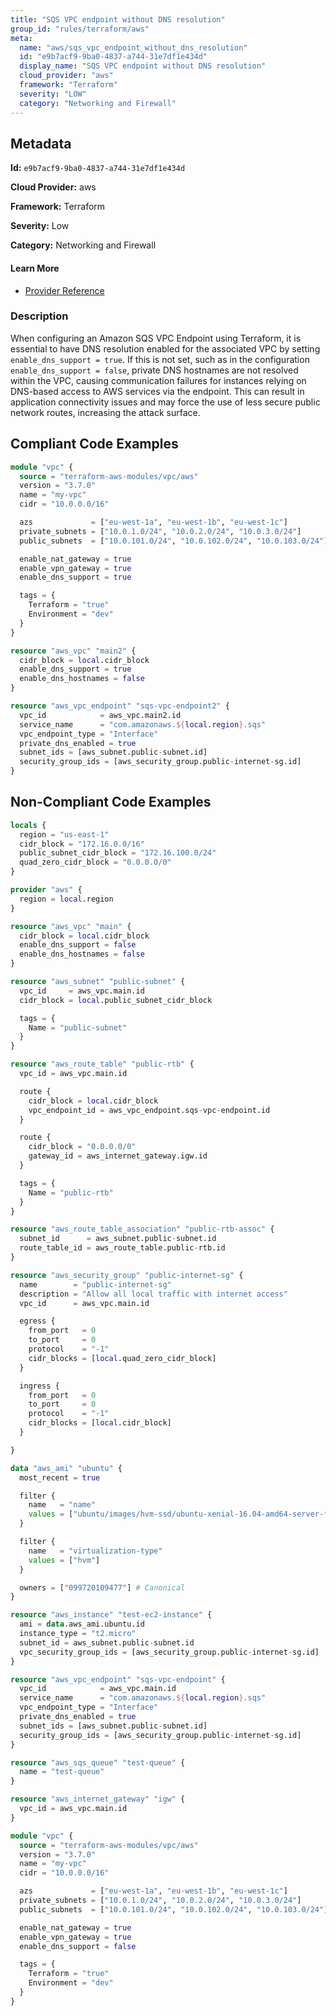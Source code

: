 ```yaml
---
title: "SQS VPC endpoint without DNS resolution"
group_id: "rules/terraform/aws"
meta:
  name: "aws/sqs_vpc_endpoint_without_dns_resolution"
  id: "e9b7acf9-9ba0-4837-a744-31e7df1e434d"
  display_name: "SQS VPC endpoint without DNS resolution"
  cloud_provider: "aws"
  framework: "Terraform"
  severity: "LOW"
  category: "Networking and Firewall"
---
```

## Metadata

**Id:** `e9b7acf9-9ba0-4837-a744-31e7df1e434d`

**Cloud Provider:** aws

**Framework:** Terraform

**Severity:** Low

**Category:** Networking and Firewall

#### Learn More

 - [Provider Reference](https://registry.terraform.io/providers/hashicorp/aws/latest/docs/resources/vpc#enable_dns_support)

### Description

 When configuring an Amazon SQS VPC Endpoint using Terraform, it is essential to have DNS resolution enabled for the associated VPC by setting `enable_dns_support = true`. If this is not set, such as in the configuration `enable_dns_support = false`, private DNS hostnames are not resolved within the VPC, causing communication failures for instances relying on DNS-based access to AWS services via the endpoint. This can result in application connectivity issues and may force the use of less secure public network routes, increasing the attack surface.


## Compliant Code Examples
```terraform
module "vpc" {
  source = "terraform-aws-modules/vpc/aws"
  version = "3.7.0"
  name = "my-vpc"
  cidr = "10.0.0.0/16"

  azs             = ["eu-west-1a", "eu-west-1b", "eu-west-1c"]
  private_subnets = ["10.0.1.0/24", "10.0.2.0/24", "10.0.3.0/24"]
  public_subnets  = ["10.0.101.0/24", "10.0.102.0/24", "10.0.103.0/24"]

  enable_nat_gateway = true
  enable_vpn_gateway = true
  enable_dns_support = true

  tags = {
    Terraform = "true"
    Environment = "dev"
  }
}

```

```terraform
resource "aws_vpc" "main2" {
  cidr_block = local.cidr_block
  enable_dns_support = true
  enable_dns_hostnames = false
}

resource "aws_vpc_endpoint" "sqs-vpc-endpoint2" {
  vpc_id            = aws_vpc.main2.id
  service_name      = "com.amazonaws.${local.region}.sqs"
  vpc_endpoint_type = "Interface"
  private_dns_enabled = true
  subnet_ids = [aws_subnet.public-subnet.id]
  security_group_ids = [aws_security_group.public-internet-sg.id]
}

```
## Non-Compliant Code Examples
```terraform
locals {
  region = "us-east-1"
  cidr_block = "172.16.0.0/16"
  public_subnet_cidr_block = "172.16.100.0/24"
  quad_zero_cidr_block = "0.0.0.0/0"
}

provider "aws" {
  region = local.region
}

resource "aws_vpc" "main" {
  cidr_block = local.cidr_block
  enable_dns_support = false
  enable_dns_hostnames = false
}

resource "aws_subnet" "public-subnet" {
  vpc_id     = aws_vpc.main.id
  cidr_block = local.public_subnet_cidr_block

  tags = {
    Name = "public-subnet"
  }
}

resource "aws_route_table" "public-rtb" {
  vpc_id = aws_vpc.main.id

  route {
    cidr_block = local.cidr_block
    vpc_endpoint_id = aws_vpc_endpoint.sqs-vpc-endpoint.id
  }

  route {
    cidr_block = "0.0.0.0/0"
    gateway_id = aws_internet_gateway.igw.id
  }

  tags = {
    Name = "public-rtb"
  }
}

resource "aws_route_table_association" "public-rtb-assoc" {
  subnet_id      = aws_subnet.public-subnet.id
  route_table_id = aws_route_table.public-rtb.id
}

resource "aws_security_group" "public-internet-sg" {
  name        = "public-internet-sg"
  description = "Allow all local traffic with internet access"
  vpc_id      = aws_vpc.main.id

  egress {
    from_port   = 0
    to_port     = 0
    protocol    = "-1"
    cidr_blocks = [local.quad_zero_cidr_block]
  }

  ingress {
    from_port   = 0
    to_port     = 0
    protocol    = "-1"
    cidr_blocks = [local.cidr_block]
  }

}

data "aws_ami" "ubuntu" {
  most_recent = true

  filter {
    name   = "name"
    values = ["ubuntu/images/hvm-ssd/ubuntu-xenial-16.04-amd64-server-*"]
  }

  filter {
    name   = "virtualization-type"
    values = ["hvm"]
  }

  owners = ["099720109477"] # Canonical
}

resource "aws_instance" "test-ec2-instance" {
  ami = data.aws_ami.ubuntu.id
  instance_type = "t2.micro"
  subnet_id = aws_subnet.public-subnet.id
  vpc_security_group_ids = [aws_security_group.public-internet-sg.id]
}

resource "aws_vpc_endpoint" "sqs-vpc-endpoint" {
  vpc_id            = aws_vpc.main.id
  service_name      = "com.amazonaws.${local.region}.sqs"
  vpc_endpoint_type = "Interface"
  private_dns_enabled = true
  subnet_ids = [aws_subnet.public-subnet.id]
  security_group_ids = [aws_security_group.public-internet-sg.id]
}

resource "aws_sqs_queue" "test-queue" {
  name = "test-queue"
}

resource "aws_internet_gateway" "igw" {
  vpc_id = aws_vpc.main.id
}

```

```terraform
module "vpc" {
  source = "terraform-aws-modules/vpc/aws"
  version = "3.7.0"
  name = "my-vpc"
  cidr = "10.0.0.0/16"

  azs             = ["eu-west-1a", "eu-west-1b", "eu-west-1c"]
  private_subnets = ["10.0.1.0/24", "10.0.2.0/24", "10.0.3.0/24"]
  public_subnets  = ["10.0.101.0/24", "10.0.102.0/24", "10.0.103.0/24"]

  enable_nat_gateway = true
  enable_vpn_gateway = true
  enable_dns_support = false

  tags = {
    Terraform = "true"
    Environment = "dev"
  }
}

```